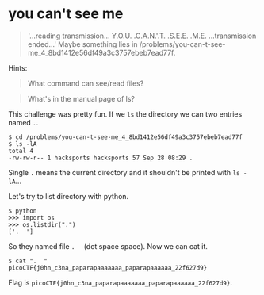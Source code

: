 # you can't see me

> '...reading transmission... Y.O.U. .C.A.N.'.T. .S.E.E. .M.E. ...transmission ended...' Maybe something lies in /problems/you-can-t-see-me_4_8bd1412e56df49a3c3757ebeb7ead77f.

Hints:

> What command can see/read files?

> What's in the manual page of ls?

This challenge was pretty fun. If we `ls` the directory we can two entries named `.`.

```
$ cd /problems/you-can-t-see-me_4_8bd1412e56df49a3c3757ebeb7ead77f
$ ls -lA
total 4
-rw-rw-r-- 1 hacksports hacksports 57 Sep 28 08:29 .
```

Single `.` means the current directory and it shouldn't be printed with `ls -lA`...

Let's try to list directory with python.

```
$ python
>>> import os
>>> os.listdir(".")
['.  ']
```

So they named file `.  ` (dot space space). Now we can cat it.
```
$ cat ".  "
picoCTF{j0hn_c3na_paparapaaaaaaa_paparapaaaaaa_22f627d9}
```

Flag is `picoCTF{j0hn_c3na_paparapaaaaaaa_paparapaaaaaa_22f627d9}`.